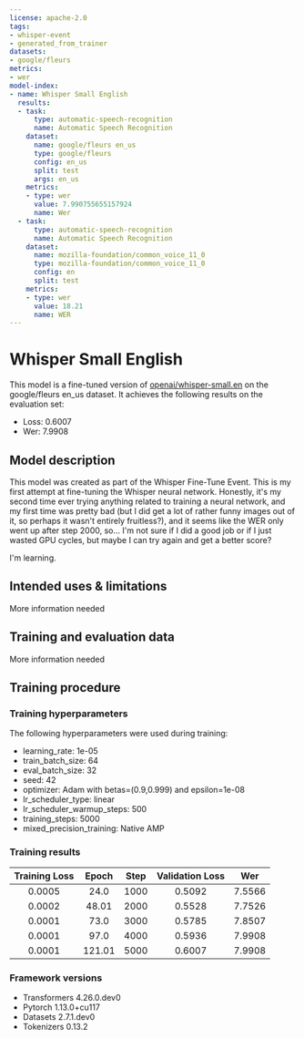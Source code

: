 ```yaml
---
license: apache-2.0
tags:
- whisper-event
- generated_from_trainer
datasets:
- google/fleurs
metrics:
- wer
model-index:
- name: Whisper Small English
  results:
  - task:
      type: automatic-speech-recognition
      name: Automatic Speech Recognition
    dataset:
      name: google/fleurs en_us
      type: google/fleurs
      config: en_us
      split: test
      args: en_us
    metrics:
    - type: wer
      value: 7.990755655157924
      name: Wer
  - task:
      type: automatic-speech-recognition
      name: Automatic Speech Recognition
    dataset:
      name: mozilla-foundation/common_voice_11_0
      type: mozilla-foundation/common_voice_11_0
      config: en
      split: test
    metrics:
    - type: wer
      value: 18.21
      name: WER
---
```


<!-- This model card has been generated automatically according to the information the Trainer had access to. You
should probably proofread and complete it, then remove this comment. -->

# Whisper Small English

This model is a fine-tuned version of [openai/whisper-small.en](https://huggingface.co/openai/whisper-small.en) on the google/fleurs en_us dataset.
It achieves the following results on the evaluation set:
- Loss: 0.6007
- Wer: 7.9908


## Model description

This model was created as part of the Whisper Fine-Tune Event. This is my first attempt at fine-tuning the Whisper neural network. 
Honestly, it's my second time ever trying anything related to training a neural network, and my first time was pretty bad (but I did
get a lot of rather funny images out of it, so perhaps it wasn't entirely fruitless?), and it seems like the WER only went up after step 2000,
so... I'm not sure if I did a good job or if I just wasted GPU cycles, but maybe I can try again and get a better score?

I'm learning.



## Intended uses & limitations

More information needed

## Training and evaluation data

More information needed

## Training procedure

### Training hyperparameters

The following hyperparameters were used during training:
- learning_rate: 1e-05
- train_batch_size: 64
- eval_batch_size: 32
- seed: 42
- optimizer: Adam with betas=(0.9,0.999) and epsilon=1e-08
- lr_scheduler_type: linear
- lr_scheduler_warmup_steps: 500
- training_steps: 5000
- mixed_precision_training: Native AMP

### Training results

| Training Loss | Epoch  | Step | Validation Loss | Wer    |
|:-------------:|:------:|:----:|:---------------:|:------:|
| 0.0005        | 24.0   | 1000 | 0.5092          | 7.5566 |
| 0.0002        | 48.01  | 2000 | 0.5528          | 7.7526 |
| 0.0001        | 73.0   | 3000 | 0.5785          | 7.8507 |
| 0.0001        | 97.0   | 4000 | 0.5936          | 7.9908 |
| 0.0001        | 121.01 | 5000 | 0.6007          | 7.9908 |


### Framework versions

- Transformers 4.26.0.dev0
- Pytorch 1.13.0+cu117
- Datasets 2.7.1.dev0
- Tokenizers 0.13.2
